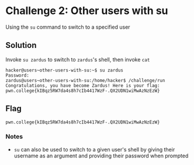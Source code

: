 # Challenge 2: Other users with su
Using the `su` command to switch to a specified user
## Solution
Invoke `su zardus` to switch to `zardus`'s shell, then invoke `cat`
```
hacker@users~other-users-with-su:~$ su zardus
Password:
zardus@users~other-users-with-su:/home/hacker$ /challenge/run
Congratulations, you have become Zardus! Here is your flag:
pwn.college{kIBqz5RW7da4s8h7cIb4417WzF-.QX2UDN1wiMwAzNzEzW}
```
## Flag
`pwn.college{kIBqz5RW7da4s8h7cIb4417WzF-.QX2UDN1wiMwAzNzEzW}`
### Notes
- `su` can also be used to switch to a given user's shell by giving their username as an argument and providing their password when prompted